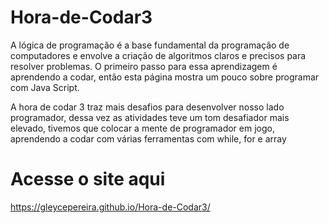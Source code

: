 # Hora-de-Codar3
A lógica de programação é a base fundamental da programação de computadores e envolve a criação de algoritmos claros e precisos para resolver problemas. O primeiro passo para essa aprendizagem é aprendendo a codar, então esta página mostra um pouco sobre programar com Java Script.

A hora de codar 3 traz mais desafios para desenvolver nosso lado programador, dessa vez as atividades teve um tom desafiador mais elevado, tivemos que colocar a mente de programador em jogo, aprendendo a codar com várias ferramentas com while, for e array 

# Acesse o site aqui
https://gleycepereira.github.io/Hora-de-Codar3/
